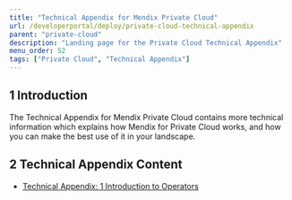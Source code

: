 ```yaml
---
title: "Technical Appendix for Mendix Private Cloud"
url: /developerportal/deploy/private-cloud-technical-appendix
parent: "private-cloud"
description: "Landing page for the Private Cloud Technical Appendix"
menu_order: 52
tags: ["Private Cloud", "Technical Appendix"]
---
```


## 1 Introduction

The Technical Appendix for Mendix Private Cloud contains more technical information which explains how Mendix for Private Cloud works, and how you can make the best use of it in your landscape.

## 2 Technical Appendix Content

* [Technical Appendix: 1 Introduction to Operators](private-cloud-technical-appendix-01)

